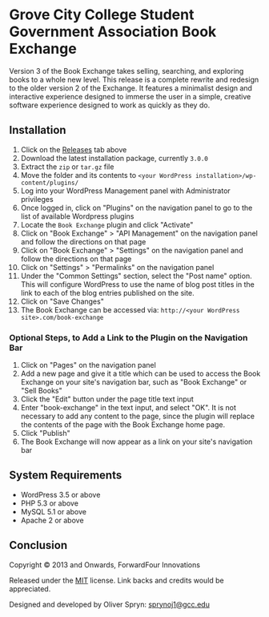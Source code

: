 Grove City College Student Government Association Book Exchange
===

Version 3 of the Book Exchange takes selling, searching, and exploring books to a whole new level. This release is a complete rewrite and redesign to the older version 2 of the Exchange. It features a minimalist design and interactive experience designed to immerse the user in a simple, creative software experience designed to work as quickly as they do.

Installation
---

1. Click on the [Releases][1] tab above
2. Download the latest installation package, currently `3.0.0`
3. Extract the `zip` or `tar.gz` file
4. Move the folder and its contents to `<your WordPress installation>/wp-content/plugins/`
5. Log into your WordPress Management panel with Administrator privileges
6. Once logged in, click on "Plugins" on the navigation panel to go to the list of available Wordpress plugins
7. Locate the `Book Exchange` plugin and click "Activate"
8. Click on "Book Exchange" > "API Management" on the navigation panel and follow the directions on that page
9. Click on "Book Exchange" > "Settings" on the navigation panel and follow the directions on that page
10. Click on "Settings" > "Permalinks" on the navigation panel
11. Under the "Common Settings" section, select the "Post name" option. This will configure WordPress to use the name of blog post titles in the link to each of the blog entries published on the site.
12. Click on "Save Changes"
13. The Book Exchange can be accessed via: `http://<your WordPress site>.com/book-exchange`

### Optional Steps, to Add a Link to the Plugin on the Navigation Bar

1. Click on "Pages" on the navigation panel
2. Add a new page and give it a title which can be used to access the Book Exchange on your site's navigation bar, such as "Book Exchange" or "Sell Books"
3. Click the "Edit" button under the page title text input
4. Enter "book-exchange" in the text input, and select "OK". It is not necessary to add any content to the page, since the plugin will replace the contents of the page with the Book Exchange home page.
6. Click "Publish"
7. The Book Exchange will now appear as a link on your site's navigation bar

System Requirements
---

* WordPress 3.5 or above
* PHP 5.3 or above
* MySQL 5.1 or above
* Apache 2 or above

Conclusion
---

Copyright &copy; 2013 and Onwards, ForwardFour Innovations

Released under the [MIT][2] license. Link backs and credits would be appreciated.

Designed and developed by Oliver Spryn: sprynoj1@gcc.edu


[1]: https://github.com/ffiadmin/book-exchange/releases
[2]: http://opensource.org/licenses/MIT

